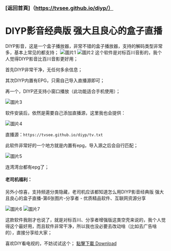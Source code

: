 ### [返回首頁]（https://tvsee.github.io/diyp/）
# DIYP影音经典版 强大且良心的盒子直播

DIYP影音，这是一个盒子播放器，非常不错的盒子播放器，支持的解码类型非常多，基本上常见的都支持；
![圖片1](https://www.sharerw.com/uploads/allimg/200509/1-200509101020-50.jpg)
![圖片2](https://www.sharerw.com/uploads/allimg/200509/1-200509101020-51.jpg)
这个软件是对标百川音影的，我个人觉得DIYP影音比百川音影更好用；


首先DIYP非常干净，无任何多余信息；

其次DIYP内置有EPG，只需自己导入直播源即可；

再一个，DIYP还支持小窗口播放（此功能适合手机使用）；

![圖片3](https://www.sharerw.com/uploads/allimg/200509/1-200509101020.jpg)

软件安装后，依然是需要自己添加直播源，这里我也会提供：



![圖片4](https://www.sharerw.com/uploads/allimg/200509/1-200509101019-50.jpg)




直播源：``` https://tvsee.github.io/diyp/tv.txt ```

此软件非常好的一个地方就是内置有epg，导入源之后会自行匹配；

![圖片5](https://www.sharerw.com/uploads/allimg/200509/1-200509101019-51.jpg)


连湾湾台都有epg了；



#### 老司机福利：
另外小惊喜，支持频道分类隐藏，老司机应该都知道怎么用DIYP影音经典版 强大且良心的盒子直播-第6张图片-分享者 - 优质精品软件、互联网资源分享

![圖片6](https://www.sharerw.com/uploads/allimg/200509/1-200509101019-52.jpg)
![圖片7](https://www.sharerw.com/uploads/allimg/200509/1-200509101019-53.jpg)

这款软件我刚才也说了，就是对标百川、分享者增强版这类空壳来说的，我个人觉得这个最好用，而且软件非常干净，所以我也没必要去改动啥（比如去广告啥的），直接分享给大家；

                                        

喜欢DIY看电视的，不妨试试这个； [點擊下載 Download](http://tvsee.github.io/diyp/DIYP%E5%BD%B1%E9%9F%B3%E7%BB%8F%E5%85%B8%E7%89%88.apk)

